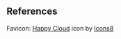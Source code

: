 

## References 
Favicon: 
<a target="_blank" href="https://icons8.com/icon/69331/happy-cloud">Happy Cloud</a> icon by <a target="_blank" href="https://icons8.com">Icons8</a>